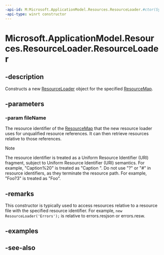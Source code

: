 ```yaml
---
-api-id: M:Microsoft.ApplicationModel.Resources.ResourceLoader.#ctor(System.String)
-api-type: winrt constructor
---
```


<!-- Method syntax
public ResourceLoader(System.String fileName)
-->

# Microsoft.ApplicationModel.Resources.ResourceLoader.ResourceLoader

## -description

Constructs a new [ResourceLoader](resourceloader.md) object for the specified [ResourceMap](resourcemap.md).

## -parameters

### -param fileName

The resource identifier of the [ResourceMap](resourcemap.md) that the new resource loader uses for unqualified resource references. It can then retrieve resources relative to those references.

> [!NOTE]
> The resource identifier is treated as a Uniform Resource Identifier (URI) fragment, subject to Uniform Resource Identifier (URI) semantics. For example, "Caption%20" is treated as "Caption ". Do not use "?" or "#" in resource identifiers, as they terminate the resource path. For example, "Foo?3" is treated as "Foo".

## -remarks

This constructor is typically used to access resources relative to a resource file with the specified resource identifier. For example, `new ResourceLoader('Errors');` is relative to errors.resjson or errors.resw.

## -examples

## -see-also
